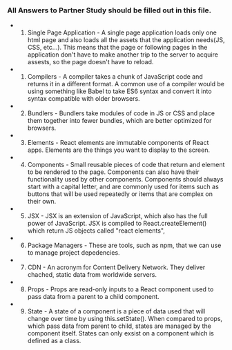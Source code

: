 ### All Answers to Partner Study should be filled out in this file.
 * 1. Single Page Application - A single page application loads only one html page and also loads all the assets that
the application needs(JS, CSS, etc...). This means that the page or following pages in the application don't 
have to make another trip to the server to acquire assests, so the page doesn't have to reload.

* 1. Compilers - A compiler takes a chunk of JavaScript code and returns it in a different format. A common use of a 
compiler would be using something like Babel to take ES6 syntax and convert it into syntax compatible with
 older browsers.

* 2. Bundlers - Bundlers take modules of code in JS or CSS and place them together into fewer bundles, 
which are better optimized for browsers.

* 3. Elements -  React elements are immutable components of React apps. Elements are the things you want to display 
to the screen.

* 4. Components - Small reusable pieces of code that return and element to be rendered to the page. Components can 
also have their functionality used by other components. Components should always start with a capital letter, and 
are commonly used for items such as buttons that will be used repeatedly or items that are complex on their own.

* 5. JSX - JSX is an extension of JavaScript, which also has the full power of JavaScript. JSX is compiled to 
React.createElement() which return JS objects called "react elements", 

* 6. Package Managers - These are tools, such as npm, that we can use to manage project depedencies.

* 7. CDN - An acronym for Content Delivery Network. They deliver chached, static data from worldwide servers.

* 8. Props - Props are read-only inputs to a React component used to pass data from a parent to a child component. 

* 9. State - A state of a component is a piece of data used that will change over time by using this.setState().
 When compared to props, which pass data from parent to child, states are managed by the component itself.
States can only exsist on a component which is defined as a class.